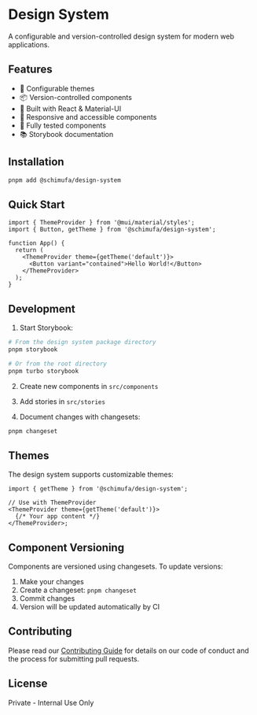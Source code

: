 # Design System

A configurable and version-controlled design system for modern web applications.

## Features

- 🎨 Configurable themes
- 📦 Version-controlled components
- 🔧 Built with React & Material-UI
- 📱 Responsive and accessible components
- 🧪 Fully tested components
- 📚 Storybook documentation

## Installation

```bash
pnpm add @schimufa/design-system
```

## Quick Start

```tsx
import { ThemeProvider } from '@mui/material/styles';
import { Button, getTheme } from '@schimufa/design-system';

function App() {
  return (
    <ThemeProvider theme={getTheme('default')}>
      <Button variant="contained">Hello World!</Button>
    </ThemeProvider>
  );
}
```

## Development

1. Start Storybook:

```bash
# From the design system package directory
pnpm storybook

# Or from the root directory
pnpm turbo storybook
```

2. Create new components in `src/components`

3. Add stories in `src/stories`

4. Document changes with changesets:

```bash
pnpm changeset
```

## Themes

The design system supports customizable themes:

```tsx
import { getTheme } from '@schimufa/design-system';

// Use with ThemeProvider
<ThemeProvider theme={getTheme('default')}>
  {/* Your app content */}
</ThemeProvider>;
```

## Component Versioning

Components are versioned using changesets. To update versions:

1. Make your changes
2. Create a changeset: `pnpm changeset`
3. Commit changes
4. Version will be updated automatically by CI

## Contributing

Please read our [Contributing Guide](../../CONTRIBUTING.md) for details on our code of conduct and the process for submitting pull requests.

## License

Private - Internal Use Only
